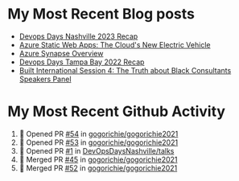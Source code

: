 # My Most Recent Blog posts
<!-- BLOG-POST-LIST:START -->
- [Devops Days Nashville 2023 Recap](https://www.gogorichie.com/blog/devopsdaysnashville2023recap/)
- [Azure Static Web Apps: The Cloud&#39;s New Electric Vehicle](https://www.gogorichie.com/blog/microsoft/azurespringcleaning2023/)
- [Azure Synapse Overview](https://www.gogorichie.com/blog/microsoft/azure-synapse-overview/)
- [Devops Days Tampa Bay 2022 Recap](https://www.gogorichie.com/blog/devopsdaystampabay2022recap/)
- [Built International Session 4: The Truth about Black Consultants Speakers Panel](https://www.gogorichie.com/blog/built-speakers-panel-appearance/)
<!-- BLOG-POST-LIST:END -->


# My Most Recent Github Activity
<!--START_SECTION:activity-->
1. 💪 Opened PR [#54](https://github.com/gogorichie/gogorichie2021/pull/54) in [gogorichie/gogorichie2021](https://github.com/gogorichie/gogorichie2021)
2. 💪 Opened PR [#53](https://github.com/gogorichie/gogorichie2021/pull/53) in [gogorichie/gogorichie2021](https://github.com/gogorichie/gogorichie2021)
3. 💪 Opened PR [#1](https://github.com/DevOpsDaysNashville/talks/pull/1) in [DevOpsDaysNashville/talks](https://github.com/DevOpsDaysNashville/talks)
4. 🎉 Merged PR [#45](https://github.com/gogorichie/gogorichie2021/pull/45) in [gogorichie/gogorichie2021](https://github.com/gogorichie/gogorichie2021)
5. 🎉 Merged PR [#52](https://github.com/gogorichie/gogorichie2021/pull/52) in [gogorichie/gogorichie2021](https://github.com/gogorichie/gogorichie2021)
<!--END_SECTION:activity-->

